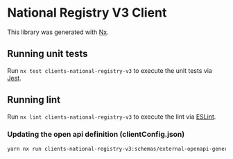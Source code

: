 <!-- gitbook-navigation: "V3" -->

# National Registry V3 Client

This library was generated with [Nx](https://nx.dev).

## Running unit tests

Run `nx test clients-national-registry-v3` to execute the unit tests via [Jest](https://jestjs.io).

## Running lint

Run `nx lint clients-national-registry-v3` to execute the lint via [ESLint](https://eslint.org/).

### Updating the open api definition (clientConfig.json)

```sh
yarn nx run clients-national-registry-v3:schemas/external-openapi-generator
```
